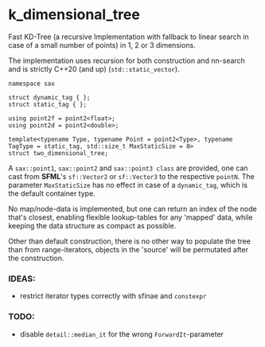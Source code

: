 # k_dimensional_tree

Fast KD-Tree (a recursive Implementation with fallback to linear search in case of a small number of points) in 1, 2 or 3 dimensions.

The implementation uses recursion for both construction and nn-search and is strictly C++20 (and up) (`std::static_vector`).


    namespace sax

    struct dynamic_tag { };
    struct static_tag { };

    using point2f = point2<float>;
    using point2d = point2<double>;

    template<typename Type, typename Point = point2<Type>, typename TagType = static_tag, std::size_t MaxStaticSize = 0>
    struct two_dimensional_tree;


A `sax::point1`, `sax::point2` and `sax::point3 class` are provided, one can cast from **SFML**'s `sf::Vector2` or `sf::Vector3` to the respective `pointN`. The parameter `MaxStaticSize` has no effect in case of a `dynamic_tag`, which is the default container type.

No map/node-data is implemented, but one can return an index of the node that's closest, enabling flexible lookup-tables for any 'mapped' data, while keeping the data structure as compact as possible.

Other than default construction, there is no other way to populate the tree than from range-iterators, objects in the 'source' will be permutated after the construction.

### IDEAS:

- restrict iterator types correctly with sfinae and `constexpr`

### TODO:

- disable `detail::median_it` for the wrong `ForwardIt`-parameter
